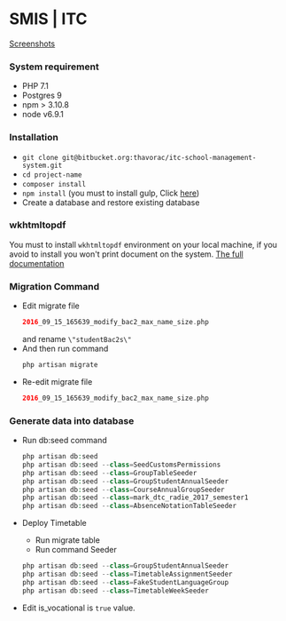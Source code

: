 SMIS | ITC 
==========

[Screenshots](public/img/dashboard.png)


### System requirement

- PHP 7.1
- Postgres 9
- npm > 3.10.8
- node v6.9.1

### Installation

- ```git clone git@bitbucket.org:thavorac/itc-school-management-system.git```
- ```cd project-name```
- ```composer install```
- ```npm install``` (you must to install gulp, Click [here](https://laravel.com/docs/5.1/elixir#installation))
- Create a database and restore existing database

### wkhtmltopdf

You must to install ```wkhtmltopdf``` environment on your local machine, if you avoid to install you won\'t print document on the system. [The full documentation](https://github.com/barryvdh/laravel-snappy/blob/master/readme.md)

### Migration Command

- Edit migrate file 
    ```php
    2016_09_15_165639_modify_bac2_max_name_size.php
    ```
    and rename `\"studentBac2s\"`
- And then run command 
    ```php
    php artisan migrate
    ```
- Re-edit migrate file 
    ```php
    2016_09_15_165639_modify_bac2_max_name_size.php
    ``` 
    
### Generate data into database

- Run db:seed command

    ```php
    php artisan db:seed
    php artisan db:seed --class=SeedCustomsPermissions
    php artisan db:seed --class=GroupTableSeeder
    php artisan db:seed --class=GroupStudentAnnualSeeder
    php artisan db:seed --class=CourseAnnualGroupSeeder
    php artisan db:seed --class=mark_dtc_radie_2017_semester1
    php artisan db:seed --class=AbsenceNotationTableSeeder
    ```
    
- Deploy Timetable
    - Run migrate table
    - Run command Seeder
    
    ```php
    php artisan db:seed --class=GroupStudentAnnualSeeder
    php artisan db:seed --class=TimetableAssignmentSeeder
    php artisan db:seed --class=FakeStudentLanguageGroup
    php artisan db:seed --class=TimetableWeekSeeder
    
    ```
    
- Edit is_vocational is `true` value.
